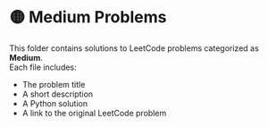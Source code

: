 # 🟡 Medium Problems

This folder contains solutions to LeetCode problems categorized as **Medium**.  
Each file includes:

- The problem title  
- A short description  
- A  Python solution  
- A link to the original LeetCode problem
